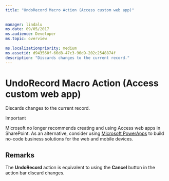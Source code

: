 ```yaml
---
title: "UndoRecord Macro Action (Access custom web app)"
 
 
manager: lindalu
ms.date: 09/05/2017
ms.audience: Developer
ms.topic: overview
  
ms.localizationpriority: medium
ms.assetid: d943560f-66d8-47c3-96d9-202c2548874f
description: "Discards changes to the current record."
---
```


# UndoRecord Macro Action (Access custom web app)

Discards changes to the current record.
  
> [!IMPORTANT]
> Microsoft no longer recommends creating and using Access web apps in SharePoint. As an alternative, consider using [Microsoft PowerApps](https://powerapps.microsoft.com/) to build no-code business solutions for the web and mobile devices. 
  
## Remarks

The **UndoRecord** action is equivalent to using the **Cancel** button in the action bar discard changes. 
  

